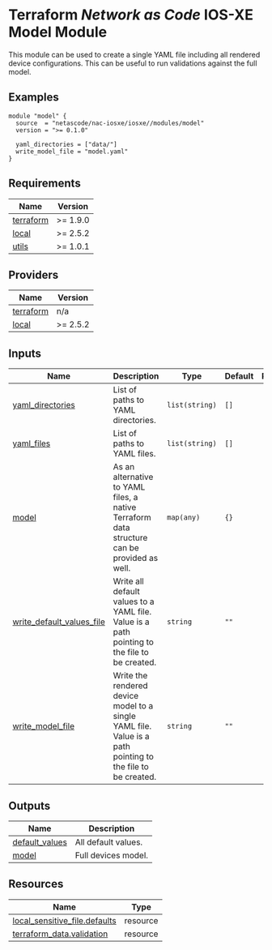 <!-- BEGIN_TF_DOCS -->
# Terraform *Network as Code* IOS-XE Model Module

This module can be used to create a single YAML file including all rendered device configurations. This can be useful to run validations against the full model.

## Examples

```hcl
module "model" {
  source  = "netascode/nac-iosxe/iosxe//modules/model"
  version = ">= 0.1.0"

  yaml_directories = ["data/"]
  write_model_file = "model.yaml"
}
```

## Requirements

| Name | Version |
|------|---------|
| <a name="requirement_terraform"></a> [terraform](#requirement\_terraform) | >= 1.9.0 |
| <a name="requirement_local"></a> [local](#requirement\_local) | >= 2.5.2 |
| <a name="requirement_utils"></a> [utils](#requirement\_utils) | >= 1.0.1 |

## Providers

| Name | Version |
|------|---------|
| <a name="provider_terraform"></a> [terraform](#provider\_terraform) | n/a |
| <a name="provider_local"></a> [local](#provider\_local) | >= 2.5.2 |

## Inputs

| Name | Description | Type | Default | Required |
|------|-------------|------|---------|:--------:|
| <a name="input_yaml_directories"></a> [yaml\_directories](#input\_yaml\_directories) | List of paths to YAML directories. | `list(string)` | `[]` | no |
| <a name="input_yaml_files"></a> [yaml\_files](#input\_yaml\_files) | List of paths to YAML files. | `list(string)` | `[]` | no |
| <a name="input_model"></a> [model](#input\_model) | As an alternative to YAML files, a native Terraform data structure can be provided as well. | `map(any)` | `{}` | no |
| <a name="input_write_default_values_file"></a> [write\_default\_values\_file](#input\_write\_default\_values\_file) | Write all default values to a YAML file. Value is a path pointing to the file to be created. | `string` | `""` | no |
| <a name="input_write_model_file"></a> [write\_model\_file](#input\_write\_model\_file) | Write the rendered device model to a single YAML file. Value is a path pointing to the file to be created. | `string` | `""` | no |

## Outputs

| Name | Description |
|------|-------------|
| <a name="output_default_values"></a> [default\_values](#output\_default\_values) | All default values. |
| <a name="output_model"></a> [model](#output\_model) | Full devices model. |

## Resources

| Name | Type |
|------|------|
| [local_sensitive_file.defaults](https://registry.terraform.io/providers/hashicorp/local/latest/docs/resources/sensitive_file) | resource |
| [terraform_data.validation](https://registry.terraform.io/providers/hashicorp/terraform/latest/docs/resources/data) | resource |
<!-- END_TF_DOCS -->